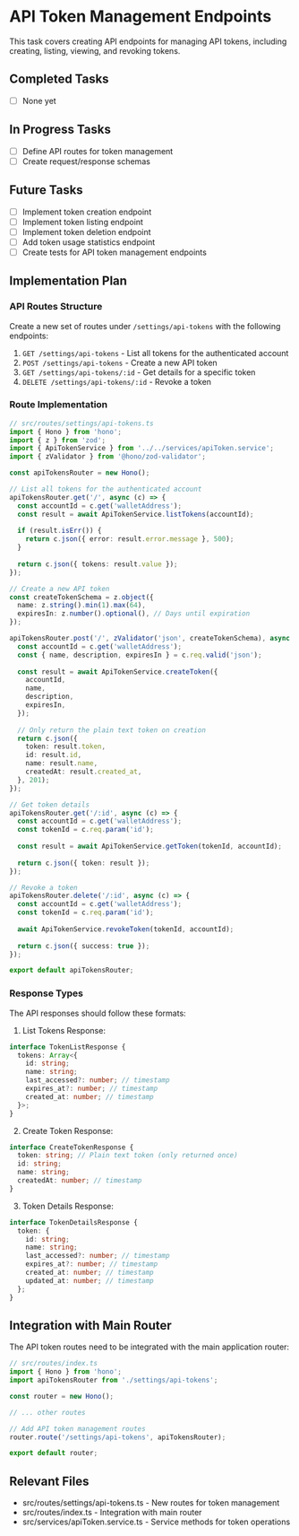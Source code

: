# API Token Management Endpoints

This task covers creating API endpoints for managing API tokens, including creating, listing, viewing, and revoking tokens.

## Completed Tasks
- [ ] None yet

## In Progress Tasks
- [ ] Define API routes for token management
- [ ] Create request/response schemas

## Future Tasks
- [ ] Implement token creation endpoint
- [ ] Implement token listing endpoint
- [ ] Implement token deletion endpoint
- [ ] Add token usage statistics endpoint
- [ ] Create tests for API token management endpoints

## Implementation Plan

### API Routes Structure

Create a new set of routes under `/settings/api-tokens` with the following endpoints:

1. `GET /settings/api-tokens` - List all tokens for the authenticated account
2. `POST /settings/api-tokens` - Create a new API token
3. `GET /settings/api-tokens/:id` - Get details for a specific token
4. `DELETE /settings/api-tokens/:id` - Revoke a token

### Route Implementation

```typescript
// src/routes/settings/api-tokens.ts
import { Hono } from 'hono';
import { z } from 'zod';
import { ApiTokenService } from '../../services/apiToken.service';
import { zValidator } from '@hono/zod-validator';

const apiTokensRouter = new Hono();

// List all tokens for the authenticated account
apiTokensRouter.get('/', async (c) => {
  const accountId = c.get('walletAddress');
  const result = await ApiTokenService.listTokens(accountId);
  
  if (result.isErr()) {
    return c.json({ error: result.error.message }, 500);
  }
  
  return c.json({ tokens: result.value });
});

// Create a new API token
const createTokenSchema = z.object({
  name: z.string().min(1).max(64),
  expiresIn: z.number().optional(), // Days until expiration
});

apiTokensRouter.post('/', zValidator('json', createTokenSchema), async (c) => {
  const accountId = c.get('walletAddress');
  const { name, description, expiresIn } = c.req.valid('json');
  
  const result = await ApiTokenService.createToken({
    accountId,
    name,
    description,
    expiresIn,
  });
  
  // Only return the plain text token on creation
  return c.json({
    token: result.token,
    id: result.id,
    name: result.name,
    createdAt: result.created_at,
  }, 201);
});

// Get token details
apiTokensRouter.get('/:id', async (c) => {
  const accountId = c.get('walletAddress');
  const tokenId = c.req.param('id');
  
  const result = await ApiTokenService.getToken(tokenId, accountId);
  
  return c.json({ token: result });
});

// Revoke a token
apiTokensRouter.delete('/:id', async (c) => {
  const accountId = c.get('walletAddress');
  const tokenId = c.req.param('id');
  
  await ApiTokenService.revokeToken(tokenId, accountId);
  
  return c.json({ success: true });
});

export default apiTokensRouter;
```

### Response Types

The API responses should follow these formats:

1. List Tokens Response:
```typescript
interface TokenListResponse {
  tokens: Array<{
    id: string;
    name: string;
    last_accessed?: number; // timestamp
    expires_at?: number; // timestamp
    created_at: number; // timestamp
  }>;
}
```

2. Create Token Response:
```typescript
interface CreateTokenResponse {
  token: string; // Plain text token (only returned once)
  id: string;
  name: string;
  createdAt: number; // timestamp
}
```

3. Token Details Response:
```typescript
interface TokenDetailsResponse {
  token: {
    id: string;
    name: string;
    last_accessed?: number; // timestamp
    expires_at?: number; // timestamp
    created_at: number; // timestamp
    updated_at: number; // timestamp
  };
}
```

## Integration with Main Router

The API token routes need to be integrated with the main application router:

```typescript
// src/routes/index.ts
import { Hono } from 'hono';
import apiTokensRouter from './settings/api-tokens';

const router = new Hono();

// ... other routes

// Add API token management routes
router.route('/settings/api-tokens', apiTokensRouter);

export default router;
```

## Relevant Files
- src/routes/settings/api-tokens.ts - New routes for token management
- src/routes/index.ts - Integration with main router
- src/services/apiToken.service.ts - Service methods for token operations 